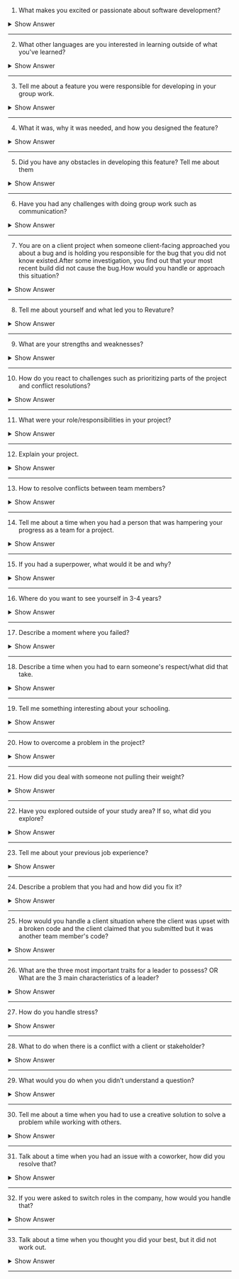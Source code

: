 1.	What makes you excited or passionate about software development?

<details markdown="1">
<summary> Show Answer </summary>
<blockquote markdown="1">
 
Sample Answer 1: I want to be a software developer because designing computer programs lets me use my creative and problem-solving skills.Software development wasn't my initial career path, but I'm glad I discovered it.In college, I originally studied communications.After obtaining my bachelor's degree in communications, I accepted a job as an editor at a publishing firm.I was responsible for correcting grammatical and stylistic mistakes in clients' work.While I was good at my job and worked hard, the position didn't excite me, so I searched for something more fulfilling.I learned more about the subject via online resources and began to teach myself basic concepts.Eventually, I earned a bachelor's degree in computer science.I enjoyed the challenges that my education presented, and I'm very excited to work as a professional software developer and use the versatile skills that this career demands.

Sample answer 2: I am a Mathematics student.In my eyes, Mathematics is the tool used by the nature to communicate with humans.Similarly, programming is the tool used by humans to communicate with computers.It feels like a great achievement when you finally get the code right after weeks of debugging.Seriously, those who have never done programming will never know the feeling.It feels like a savior when you figure out and implement the edge cases beforehand.In short, programming is challenging, gives me thrills, and gives a workout to my brain.That’s why I’m passionate about programming.

</details>
</blockquote>

------------
 
2.	What other languages are you interested in learning outside of what you've learned?

<details markdown="1">
<summary> Show Answer </summary>
<blockquote markdown="1">
 
Sample Answer: Related to technical languages and choose an answer on why did you choose that programming language.

Sample answer: I would learn German and Spanish.I choose German because the vocabulary is similar to English.I choose Spanish as its widely spoken.These 2 languages might help me in my career upliftment as well.
 
</details>
</blockquote>
 
-----------


3.	Tell me about a feature you were responsible for developing in your group work.

<details markdown="1">
<summary> Show Answer </summary>
<blockquote markdown="1">
 
Sample answer: I created a utility that helps convert the excel data to a format that my company’s platform supports.

</details>
</blockquote>
 
------------
 
4.	What it was, why it was needed, and how you designed the feature?

<details markdown="1">
<summary> Show Answer </summary>
<blockquote markdown="1">
 
Sample answer: A conversion utility that converts all the excel data into a specific format, which was manually done earlier, and when we developed this, it saved a lot of time along with accuracy.
 
</details>
</blockquote>
 
------------

5.	Did you have any obstacles in developing this feature? Tell me about them

<details markdown="1">
<summary> Show Answer </summary>
<blockquote markdown="1">
 
Sample answer: I was developing this utility in my available time and I couldn’t spend my work hours.Hence, was concerned about time management but I managed to complete the utility along with my other project works.
 
</details>
</blockquote>
 
--------------

6.	Have you had any challenges with doing group work such as communication?

<details markdown="1">
<summary> Show Answer </summary>
<blockquote markdown="1">
 
Sample Answer: 
Lack of clarity
Trust issues
Personality conflicts
Withholding information
Lack of communication
Reduced engagement
Excessive staff numbers
Interior competition
Sample scenario: When I was working with a team of 10 people on a project of content creation, everyone had multiple opinions about executing the task.At times, it led to personal conflicts as well.We, as a team, decided to talk about this and come up with a common strategy that everyone supports and we were successful in accomplishing that.Initially, we had struggled to come up with a common solution due to communication barriers but we figured out ways to resolve and the task is successfully executed.
 
</details>
</blockquote>

---------------


7.	You are on a client project when someone client-facing approached you about a bug and is holding you responsible for the bug that you did not know existed.After some investigation, you find out that your most recent 
build did not cause the bug.How would you handle or approach this situation?

<details markdown="1">
<summary> Show Answer </summary>
<blockquote markdown="1">
 
If you are an ethical and empathetic person you own up to this and let the chips fall where they may.You need to ensure that when you notify your client of the fault, you also inform them of how this mistake occurred and how it will never occur again with documented changes in processes and tests to catch any similar issue in the future.Even though the broken code is from someone else and you are not at fault, do not come up with reasons defending your part.Instead, try to take responsibility and come up with solutions to resolve this problem.That way, you portray yourself as a good and responsible team player.

</details>
</blockquote>
 
-------------

8.	Tell me about yourself and what led you to Revature?

<details markdown="1">
<summary> Show Answer </summary>
<blockquote markdown="1">
 
Sample Answer: Good morning.I want to thank everyone for giving me this golden opportunity to introduce myself.My name is ABC, and I am from Bombay.I am a computer science graduate from XYZ university.I now work as an intern at Youth Foundation, and I am a big fan of soccer and gymnastics.My goal is to build a successful career as an XYZ, which can help the company and me personally.My strengths are my positive attitude, punctuality, and interpersonal skills.My weakness is my emotional nature.This is all about me.Thanks once again for this wonderful chance.

Revature is a well-reputed company with numerous opportunities on learning platforms.It has got a good working environment and the knowledge and career opportunities that Revature provides is much essential for the current industry.Also, Revature’s business model is unique which made me choose them without a second thought.

</details>
</blockquote>
 
---------------
 
9.	What are your strengths and weaknesses?

<details markdown="1">
<summary> Show Answer </summary>
<blockquote markdown="1">
 
Sample Answer: To state my strength and weakness can be a little confusing because both two concepts are the same for me.My quality of being self-motivated.I can work hard and consistently to achieve a goal if that helps me in growing and learning.I can motivate myself to do a task even when there are multiple obstacles, and I can complete it.However, my weakness is being over-self-motivated cause in that process I lose myself and get too goal-oriented it is a team task then my self-goals become a burden for them and as a result, I come across clashes and group breakdowns.I have been working on this for the last few months where I set a limit for myself and the team and try not to affect my goals and objectives and become the pressure for others.

(For the most part, strengths should include your soft skills.This question is mostly asked to check a candidate’s behavioral skills, your technical skills are tested in your technical interview.No, mentioning your weakness will not affect your performance negatively.However, saying that you have no weaknesses will make you sound arrogant.)

</details>
</blockquote>

--------------

10.	How do you react to challenges such as prioritizing parts of the project and conflict resolutions?

<details markdown="1">
<summary> Show Answer </summary>
<blockquote markdown="1">

Ways to manage conflict resolution:
1.Talk with the other person
2.Focus on behavior and events, not on personalities
3.Listen carefully
4.Identify points of agreement and disagreement
5.Prioritize the areas of conflict
6.Develop a plan to work on each conflict
7.Follow through on your plan
8.Build on your success

Sample answer: When I am assigned a project, I would segregate the project modules based on the stages of development.I will make sure that the phase is streamlined with the execution along with the entire team.Also, regular one-on-one and proper communication would resolve most of the conflicts.

</details>
</blockquote>

-------------

11.	What were your role/responsibilities in your project?

<details markdown="1">
<summary> Show Answer </summary>
<blockquote markdown="1">

(Should get the details from their respective portfolios)
 
</details>
</blockquote>

-------------

12.	Explain your project.

<details markdown="1">
<summary> Show Answer </summary>
<blockquote markdown="1">
 
(Should get the details from their respective portfolios)

</details>
</blockquote>
 
-------------

13.	How to resolve conflicts between team members?

<details markdown="1">
<summary> Show Answer </summary>
<blockquote markdown="1">
 
Sample Answer: When faced with a conflict, I like to ask questions and understand my coworker’s perspectives.This helps keep the situation calm and helps them feel like they’re being heard, and after this, I’ve found it’s much easier to come to an agreement or compromise while both staying a lot calmer.

</details>
</blockquote>

---------------

14.	Tell me about a time when you had a person that was hampering your progress as a team for a project.

<details markdown="1">
<summary> Show Answer </summary>
<blockquote markdown="1">

Sample Answer:  "I participated in a fellowship program over the summer as a part of my studies.Through the program, I was able to conduct a research project of my using university resources, like the library's special collections archive, to support my work.I worked alongside three other fellows who were taking part in the program and conducting their projects.We collaborated while forming our research questions, and one of my coworkers was particularly negative about my approach to my project.I wanted to understand her concerns, so I asked her about them in one of our collaborative meetings.
Unfortunately, she avoided my question.Afterward, I spoke with my research mentor and asked for her guidance.My mentor advised me to speak with my coworker privately, so I invited her to get coffee with me later that day.During our conversation, I asked for her feedback about my project.I realized she was planning on using the same archive as me to support her research and had concerns regarding the availability of the space and resources.I reassured her that she would have access as well, and together we created a schedule that worked for the both of us."

</details>
</blockquote>

--------------

15.	If you had a superpower, what would it be and why?

<details markdown="1">
<summary> Show Answer </summary>
<blockquote markdown="1">

Sample Answer: “My superpower would have to be super-speed, like The Flash.I like to be productive and make the most out of every minute of the day.As it pertains to work, I perform tasks at a torrid pace.This not only keeps me focused and engaged for long periods, but it also allows me to do more than most workers can in a full, 8-hour workday.”


</details>
</blockquote>

--------------

16.	Where do you want to see yourself in 3-4 years?

<details markdown="1">
<summary> Show Answer </summary>
<blockquote markdown="1">
 
Sample Answer 1: I firmly believe in self-development and knowledge enhancement, so for sure, I will develop myself and gain more knowledge in the next 5 years to be a better version of myself.So, I and my organization can grow together.

Sample Answer 2: In the next five years, I want to see myself as more responsible, knowledgeable, and experienced.I will make sure that I explore skills and used opportunities so that I can contribute and share my knowledge, see myself learning and growing with every experience and last of course want to be happy.

</details>
</blockquote>

--------------

17.	Describe a moment where you failed?

<details markdown="1">
<summary> Show Answer </summary>
<blockquote markdown="1">

Sample Answer: “When I started my first internship, I was overly eager to go the extra mile.I agreed to take on unrealistic deadlines with coworkers.I was late completing at least one task each week, and my coworkers were not happy with me.After that experience, I devised a tracking system to make sure I knew how long each task would realistically take and made sure never to fall behind again.I understand now that it’s better to give a longer timeline and be early than promising the moon and fail to deliver.”

</details>
</blockquote>

---------------

18.	Describe a time when you had to earn someone's respect/what did that take.

<details markdown="1">
<summary> Show Answer </summary>
<blockquote markdown="1">

Sample Answer: I believe that respect is something that we must earn through our actions and not demand it.Treating everyone equally, being empathetic, and being courteous would make anyone respect us.All it takes is to treat others in the way that we have to be treated.

</details>
</blockquote>

--------------

19.	Tell me something interesting about your schooling.

<details markdown="1">
<summary> Show Answer </summary>
<blockquote markdown="1">
 

Sample answer 1: My school's name is XYZ.It has a big ground.on.Every competition is conducted on the ground only.My school has 90-100 teachers.Our teachers are very polite to every Student.My school is very clean and neat.It has Cameras in every corner.Teachers are not very strict.They always pay attention to each student.

Sample answer 2: School life is a golden era.For me the memories of school life are unforgettable.I used to cherish all the moments of my life.Although I was not much concerned about my career at that time still I knew that I need to work hard in my academics.I use to participate in many co-curricular activities like singing, dancing, debates, something out of waste, sketching and so I was quite popular in my school.And finally, in the last year of my school, I was made the head girl of my school which is the most memorable moment of my life.Not only me I think school days are memorable for everyone.
 
</blockquote> 
</details>

----------

20.	How to overcome a problem in the project?

<details markdown="1">
<summary> Show Answer </summary>
<blockquote markdown="1">
 
Sample answer 1: At my current job, a client called late Friday afternoon with an urgent question about their project status.Usually, my boss directly interacts with our clients, but he'd already left for the weekend.I told the client that while I might not know the exact answer, I could help because I was also working on the project.The client was fine with that.We worked through the question together, and I was able to provide enough information that the client felt the rest could wait until Monday.I left a detailed note for my boss asking him to check in with the client on Monday.

Sample answer 2: When the software development of our new product stalled, I coordinated the team that managed to get the schedule back on track.We were able to successfully troubleshoot the issues and solve the problems, within a very short period, and without completely burning out our team.I was able to do this by motivating the senior engineering team to brainstorm a technologically innovative solution that would solve the customer’s issues with fewer development hours on our end.
 
</details>
</blockquote>

-------------

21.	How did you deal with someone not pulling their weight?

<details markdown="1">
<summary> Show Answer </summary>
<blockquote markdown="1">
 
Sample answer 1: I had a colleague who always wanted things done his way, invariably getting into confrontations with many co-workers.I had to team up with him on a month-long social media campaign to develop creative post ideas and strategically schedule them for maximum reach and engagement.I was tactful and kept my cool throughout.When we disagreed, I heard him out.If I still believed that my idea was better, I supported it with enough data and proven theories to convince him.Ultimately, the campaign was a success, and my colleague came to respect me greatly.

Sample answer 2: A team member was finding it difficult to contribute because they were unclear as to what their role was.I helped resolve the situation by creating a more detailed work plan that specified each member's role and responsibilities on the project.
 
</details>
</blockquote>
 
-----------

22.	Have you explored outside of your study area? If so, what did you explore?

<details markdown="1">
<summary> Show Answer </summary>
<blockquote markdown="1">
 
Sample Answer: My outside interests are spending quality time with my family, watching Anime, and playing games.

Sample Answer: Cricket is my outside interest.In my free time, I spend more time on this game.Play and watch cricket matches and spend time with my family.Also, I love to play guitar and like photography.
 
</details>
</blockquote>
 
------------
23.	Tell me about your previous job experience?

<details markdown="1">
<summary> Show Answer </summary>
<blockquote markdown="1">
 
Sample answer 1: Most of my professional experience has led me up to this administrative secretary role.I’ve been working in the field for almost ten years now.I got my first position as an office assistant when I was 18 – a position that required a lot of communication with both co-workers and customers.I’m interested in this position specifically because it would allow me to expand my leadership potential and continue working in an environment in which I have a great deal of experience.

Sample answer 2: The last time I worked as a language assistant, I found the work interesting but sometimes hard.I learned a lot from my work experience.On one occasion I found two boys fighting in the playground.I managed to calm them down by being calm myself.I asked them what had happened and helped them to resolve their fight themselves.I thought that in a situation like that I would get angry myself, and perhaps take sides, but I did not.I think that this was a great lesson for me.
 
</details>
</blockquote>
 
------------

24.	Describe a problem that you had and how did you fix it?

<details markdown="1">
<summary> Show Answer </summary>
<blockquote markdown="1">
 
Sample answer 1: I feel that the best way to deal with any challenges is to meet them head-on.When I found that one of my colleagues was saying things that weren't true behind my back, I went to them and talked it through.It turned out they had misunderstood what I had said, and I was able to set the record straight with them, and my supervisor.

Sample answer 2: Once I found a major flaw in the work of one of the most senior members of the department, which could have been very costly to the company if it had been overlooked.I went directly to them and called it to their attention so they could fix it before it affected the outcome.
 
</details>
</blockquote>

--------------
25.	How would you handle a client situation where the client was upset with a broken code and the client claimed that you submitted but it was another team member's code?

<details markdown="1">
<summary> Show Answer </summary>
<blockquote markdown="1">
 
•	Empathy is key
•	Saying Sorry
•	Own up and explain what went wrong
If you are an ethical and empathetic person you own up to this and let the chips fall where they may.You need to ensure that when you notify your client of the fault, you also inform them of how this mistake occurred and how it will never occur again with documented changes in processes and tests to catch any similar issue in the future.Even though the broken code is from someone else and you are not at fault, do not come up with reasons defending your part.Instead, try to take responsibility and come up with solutions to resolve this problem.That way, you portray yourself as a good and responsible team player.

</details>
</blockquote>
 
-------------
 
26.	What are the three most important traits for a leader to possess? 
OR
What are the 3 main characteristics of a leader?

<details markdown="1">
<summary> Show Answer </summary>
<blockquote markdown="1">
 
Sample answer 1: 
•	Have clear goals and objectives
•	Motivate and support their team members and provide them with the right direction
•	Be empathetic and accountable

Sample answer 2:
•	Inspire Trust
•	Create Vision
•	Execute Strategy
•	Coach Potential
 
</details>
</blockquote>

--------------

27.	How do you handle stress?

<details markdown="1">
<summary> Show Answer </summary>
<blockquote markdown="1">
 
Sample answer 1: I'm not a person who has a difficult time with stress.When I'm under pressure, I focus and get the job done.I find it exhilarating to be in a dynamic environment where the pressure is on.

Sample answer 2: When stress does inevitably arise, planning helps me to tackle the situation one step at a time to prioritize what needs to be done efficiently for myself and my colleagues.Some of my best work in streamlining processes has come from stressful situations.

</details>
</blockquote>
 
------------
 
28.	What to do when there is a conflict with a client or stakeholder?

<details markdown="1">
<summary> Show Answer </summary>
<blockquote markdown="1">
 
•	Turn conflict into problem-solving
•	Determine if the problem is worth discussing
•	Use the right body language
•	Focus on the facts, not on personal opinions
•	Allow everyone to speak
•	Be mindful of the language
•	Refocus the client on the impact
•	Approach the problem with empathy
Sample answer: I actively readjust my attitude during a conflict situation.This means that I strive to listen to the other person’s point of view without becoming defensive.I also attempt to move the confrontation to a private space to avoid further complications

</details>
</blockquote>
 
------------ 

29.	What would you do when you didn’t understand a question?

<details markdown="1">
<summary> Show Answer </summary>
<blockquote markdown="1">
 
Sample answer 1: “I’m sorry, but I didn’t understand the question.Could you say that again, please?”
Sample answer 2: “I’m sorry, but I didn’t quite hear you.Could you say that again, please?”

</details>
</blockquote>
 
-------------
 
30.	Tell me about a time when you had to use a creative solution to solve a problem while working with others.

<details markdown="1">
<summary> Show Answer </summary>
<blockquote markdown="1">
 
1.Define the (right) problem
2.Check your mindset
3.Empathize with the players
4.Connect with your purpose
5.Generate ideas
6.Make small bets
7.Get feedback/evaluate options
8.Start again
Sample answer: In my last job, I had to do quite a bit of problem-solving related to our shift scheduling.We had four people quit within a week and the department was severely understaffed.I coordinated a ramp-up of our hiring efforts, I got approval from the department head to offer bonuses for overtime work, and then I found eight employees who were willing to do overtime this month.I think the key problem-solving skills here were taking initiative, communicating clearly, and reacting quickly to solve this problem before it became an even bigger issue.

</details>
</blockquote>
 
------------ 
 
31.	Talk about a time when you had an issue with a coworker, how did you resolve that?

<details markdown="1">
<summary> Show Answer </summary>
<blockquote markdown="1">
 
Sample answer 1: Once, a co-worker and I disagreed on the way an unsatisfied customer was dealt with.I decided to meet with them one on one to talk and resolve our dispute peacefully.We both agreed that our goal was to keep the customer happy and came to a compromise that consisted of both of our ideas.

Sample answer 2: I’ve learned that disagreements and conflicts are part of work whether I like it or not.I’ve also learned that, without conflict, there’s no progress.So, if a conflict arises, that means there’s room for progress and scope for improvement in that space.I must tread carefully and take it slowly so as not to offend others or complicate circumstances.I take enough time to assess the situation and once I gain a clear understanding of the situation, I will take care of them to resolve the conflict.

</details>
</blockquote>
 
------------- 
 
32.	If you were asked to switch roles in the company, how would you handle that?

<details markdown="1">
<summary> Show Answer </summary>
<blockquote markdown="1">
 
Sample answer 1: When I was promoted from sales clerk to store manager, I was nervous about the changes that would come along with my transition into a leadership role.There have been moments in my career when I have looked to others to act as leaders because I was intimidated by the responsibility of managing a team.I overcame that fear, and through my strong leadership and interpersonal skills, we received a good rating of employee satisfaction on our most recent survey.

Sample answer 2: I manage change by first seeking to understand the reason for the change.I then immediately changed as needed to support the workplace and my team.As someone who seeks ways to improve my work environment, I welcome change.

</details>
</blockquote>
 
-----------
 
33.	Talk about a time when you thought you did your best, but it did not work out.

<details markdown="1">
<summary> Show Answer </summary>
<blockquote markdown="1">
 
The best way to answer this question is to talk about a specific example of a time you made a mistake: Briefly explain what the mistake was, but don't dwell on it.Quickly switch over to what you learned or how you improved, after making that mistake.

Sample Answer: One thing I have learned from past mistakes is when to ask for help.I have learned that it is far better to ask for clarification and solve an issue right away than to be unsure.I know that your company emphasizes teamwork and the need to be in constant communication with one another, and I think my ability to ask (and answer) questions of my peers would help me fit in very well with your company culture.

</details>
</blockquote>

--------------
 



 


